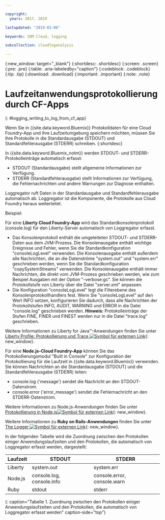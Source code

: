 ```yaml
---

copyright:
  years: 2017, 2019

lastupdated: "2019-03-06"

keywords: IBM Cloud, logging

subcollection: cloudloganalysis

---
```


{:new_window: target="_blank"}
{:shortdesc: .shortdesc}
{:screen: .screen}
{:pre: .pre}
{:table: .aria-labeledby="caption"}
{:codeblock: .codeblock}
{:tip: .tip}
{:download: .download}
{:important: .important}
{:note: .note}

# Laufzeitanwendungsprotokollierung durch CF-Apps
{: #logging_writing_to_log_from_cf_app}

Wenn Sie in {{site.data.keyword.Bluemix}} Protokolldaten für eine Cloud Foundry-App und ihre Laufzeitumgebung speichern möchten, müssen Sie Ihre Protokolle in die Standardausgabe (STDOUT) und Standardfehlerausgabe (STDERR) schreiben. 
{:shortdesc}

In {{site.data.keyword.Bluemix_notm}} werden STDOUT- und STDERR-Protokolleinträge automatisch erfasst:

* STDOUT (Standardausgabe) stellt allgemeine Informationen zur Verfügung.  
* STDERR (Standardfehlerausgabe) stellt Informationen zur Verfügung, die Fehlernachrichten und andere Warnungen zur Diagnose enthalten. 

Loggregator ruft Daten in der Standardausgabe und Standardfehlerausgabe automatisch ab. Loggregator ist die Komponente, die Protokolle aus Cloud Foundry heraus weiterleitet. 

Beispiel: 

Für eine **Liberty Cloud Foundry-App** wird das Standardkonsolenprotokoll (console.log) für den Liberty-Server automatisch von Loggregator erfasst. 

* Das Konsolenprotokoll enthält die umgeleiteten STDOUT- und STDERR-Daten aus dem JVM-Prozess. Die Konsolenausgabe enthält wichtige Ereignisse und Fehler, wenn Sie die Standardkonfiguration "consoleLogLevel" verwenden. Die Konsolenausgabe enthält außerdem alle Nachrichten, die an die Datenströme "system.out" und "system.err" geschrieben werden, wenn Sie die Standardkonfiguration "copySystemStreams" verwenden. Die Konsolenausgabe enthält immer Nachrichten, die direkt vom JVM-Prozess geschrieben werden, wie zum Beispiel Ausgaben mit der Option "-verbose:gc". Sie können die Protokollstufe von Liberty über die Datei "server.xml" anpassen.
* Die Konfiguration "consoleLogLevel" legt die Filterebene des Konsolenprotokollhandlers fest. Wenn Sie "consoleLogLevel" auf den Wert INFO setzen, konfigurieren Sie dadurch, dass alle Nachrichten der Protokollstufen INFO, AUDIT, WARNING und ERROR in die Datei "console.log" geschrieben werden. **Hinweis:** Protokolleinträge der Stufen FINE, FINER und FINEST werden nur in die Datei "trace.log" geschrieben.

Weitere Informationen zu Liberty for Java™-Anwendungen finden Sie unter
[Liberty Profile: Protokollierung und Trace ![Symbol für externen Link](../../../icons/launch-glyph.svg "Symbol für externen Link")](http://www-01.ibm.com/support/knowledgecenter/was_beta_liberty/com.ibm.websphere.wlp.nd.multiplatform.doc/ae/rwlp_logging.html){: new_window}.

Für eine **Node.js-Cloud Foundry-App** können Sie das Protokollierungsmodul "Built in Console" zur Konfiguration der Protokollierung für die Laufzeit in {{site.data.keyword.Bluemix}} verwenden. Sie können Nachrichten an die Standardausgabe (STDOUT) und die Standardfehlerausgabe (STDERR) leiten:

* console.log ('message') sendet die Nachricht an den STDOUT-Datenstrom.
* console.error ('error_message') sendet die Fehlernachricht an den STDERR-Datenstrom.

Weitere Informationen zu Node.js-Anwendungen finden Sie unter [Protokollierung in Node.js![Symbol für externen Link](../../../icons/launch-glyph.svg "Symbol für externen Link")](https://docs.nodejitsu.com/articles/intermediate/how-to-log/){: new_window}.


Weitere Informationen zu **Ruby on Rails-Anwendungen** finden Sie unter [The Logger ![Symbol für externen Link](../../../icons/launch-glyph.svg "Symbol für externen Link")](http://guides.rubyonrails.org/debugging_rails_applications.html#the-logger){: new_window}.

In der folgenden Tabelle wird die Zuordnung zwischen den Protokollen einiger Anwendungslaufzeiten und den Protokollen, die automatisch von Loggregator erfasst werden, dargestellt:

| **Laufzeit** |    **STDOUT**     | **STDERR** |
|-----------------|-------------------|-------------------|
| Liberty | system.out | system.err |
| Node.js | console.log, console.info | console.error, console.warn |
| Ruby | stdout| stderr |
{: caption="Tabelle 1. Zuordnung zwischen den Protokollen einiger Anwendungslaufzeiten und den Protokollen, die automatisch von Loggregator erfasst werden" caption-side="top"}

